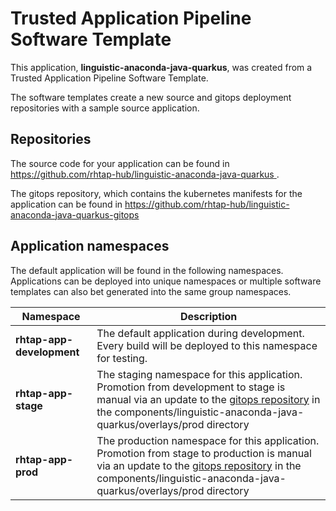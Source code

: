 # Trusted Application Pipeline Software Template

This application, **linguistic-anaconda-java-quarkus**, was created from a Trusted Application Pipeline Software Template.

The software templates create a new source and gitops deployment repositories with a sample source application. 

## Repositories

The source code for your application can be found in [https://github.com/rhtap-hub/linguistic-anaconda-java-quarkus ](https://github.com/rhtap-hub/linguistic-anaconda-java-quarkus ).
 
The gitops repository, which contains the kubernetes manifests for the application can be found in 
[https://github.com/rhtap-hub/linguistic-anaconda-java-quarkus-gitops ](https://github.com/rhtap-hub/linguistic-anaconda-java-quarkus-gitops ) 

## Application namespaces 

The default application will be found in the following namespaces. Applications can be deployed into unique namespaces or multiple software templates can also bet generated into the same group namespaces.  

|  Namespace   |  Description   |  
| -------- | -------- |   
| **rhtap-app-development** | The default application during development. Every build will be deployed to this namespace for testing. | 
| **rhtap-app-stage** | The staging namespace for this application. Promotion from development to stage is manual via an update to the [gitops repository](https://github.com/rhtap-hub/linguistic-anaconda-java-quarkus-gitops ) in the components/linguistic-anaconda-java-quarkus/overlays/prod directory |  
| **rhtap-app-prod** | The production namespace for this application. Promotion from stage to production is manual via an update to the [gitops repository](https://github.com/rhtap-hub/linguistic-anaconda-java-quarkus-gitops ) in the components/linguistic-anaconda-java-quarkus/overlays/prod directory | 